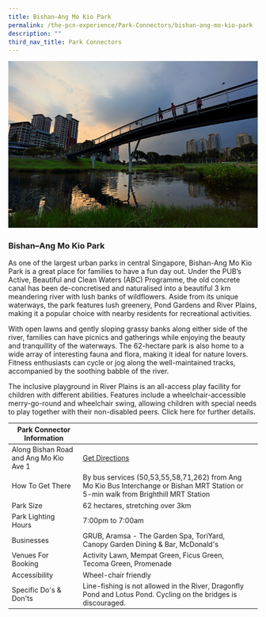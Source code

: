 ```yaml
---
title: Bishan–Ang Mo Kio Park
permalink: /the-pcn-experience/Park-Connectors/bishan-ang-mo-kio-park
description: ""
third_nav_title: Park Connectors
---
```

![](/images/Bishan%20AMK%20Park%204.jpeg)

### Bishan–Ang Mo Kio Park

As one of the largest urban parks in central Singapore, Bishan-Ang Mo Kio Park is a great place for families to have a fun day out. Under the PUB’s Active, Beautiful and Clean Waters (ABC) Programme, the old concrete canal has been de-concretised and naturalised into a beautiful 3 km meandering river with lush banks of wildflowers. Aside from its unique waterways, the park features lush greenery, Pond Gardens and River Plains, making it a popular choice with nearby residents for recreational activities.

With open lawns and gently sloping grassy banks along either side of the river, families can have picnics and gatherings while enjoying the beauty and tranquillity of the waterways. The 62-hectare park is also home to a wide array of interesting fauna and flora, making it ideal for nature lovers. Fitness enthusiasts can cycle or jog along the well-maintained tracks, accompanied by the soothing babble of the river.

The inclusive playground in River Plains is an all-access play facility for children with different abilities. Features include a wheelchair-accessible merry-go-round and wheelchair swing, allowing children with special needs to play together with their non-disabled peers. Click here for further details.

| Park Connector Information | ||
| -------- | -------- | -------- |
| Along Bishan Road and Ang Mo Kio Ave 1  | [Get Directions](https://www.onemap.gov.sg/main/v2/?lat=1.3614559999993214&lng=103.84729499999581) |
How To Get There | By bus services (50,53,55,58,71,262) from Ang Mo Kio Bus Interchange or Bishan MRT Station or  5-min walk from Brighthill MRT Station
Park Size | 62 hectares, stretching over 3km
Park Lighting Hours | 7:00pm to 7:00am
Businesses | GRUB, Aramsa - The Garden Spa, ToriYard, Canopy Garden Dining & Bar, McDonald's
Venues For Booking | Activity Lawn, Mempat Green, Ficus Green, Tecoma Green, Promenade
Accessibility | Wheel-chair friendly
Specific Do's & Don'ts | Line-fishing is not allowed in the River, Dragonfly Pond and Lotus Pond. Cycling on the bridges is discouraged.|